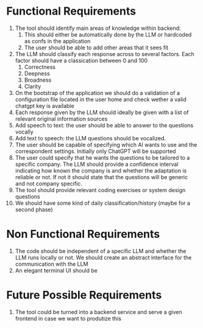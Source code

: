 # Functional Requirements

1. The tool should identify main areas of knowledge within backend:
   1. This should either be automatically done by the LLM or hardcoded as confs in the application
   2. The user should be able to add other areas that it sees fit
2. The LLM should classify each response across to several factors. Each factor should have a classication between 0 and 100
   1. Correctness
   2. Deepness
   3. Broadness
   4. Clarity
3. On the bootstrap of the application we should do a validation of a configuration file located in the user home and check wether a valid chatgpt key is available
4. Each response given by the LLM should ideally be given with a list of relevant original information sources
5. Add speech to text: the user should be able to answer to the questions vocally
6. Add text to speech: the LLM questions should be vocalized.
7. The user should be capable of specifying which AI wants to use and the correspondent settings. Initially only ChatGPT will be supported
8. The user could specify that he wants the questions to be tailored to a specific company. The LLM should provide a confidence interval indicating how known the company is and whether the adaptation is reliable or not. If not it should state that the questions will be generic and not company specific.
9. The tool should provide relevant coding exercises or system design questions
10. We should have some kind of daily classification/history (maybe for a second phase)

# Non Functional Requirements

1. The code should be independent of a specific LLM and whether the LLM runs locally or not. We should create an abstract interface for the communication with the LLM
2. An elegant terminal UI should be

# Future Possible Requirements

1. The tool could be turned into a backend service and serve a given frontend in case we want to produtize this